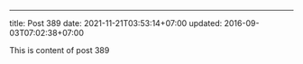 ---
title: Post 389
date: 2021-11-21T03:53:14+07:00
updated: 2016-09-03T07:02:38+07:00

This is content of post 389